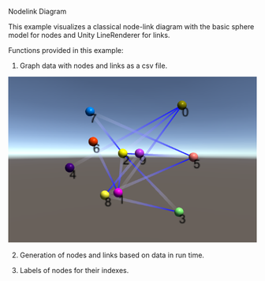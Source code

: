 Nodelink Diagram

This example visualizes a classical node-link diagram with the basic sphere model for nodes and Unity LineRenderer for links. 

Functions provided in this example:

1. Graph data with nodes and links as a csv file.

<img src="graph.PNG" width="600">

2. Generation of nodes and links based on data in run time.

3. Labels of nodes for their indexes.


